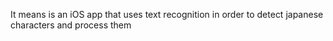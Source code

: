 It means is an iOS app that uses text recognition in order to detect japanese characters and process them
